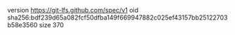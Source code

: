 version https://git-lfs.github.com/spec/v1
oid sha256:bdf239d65a082fcf50dfba149f669947882c025ef43157bb25122703b58e3560
size 370
